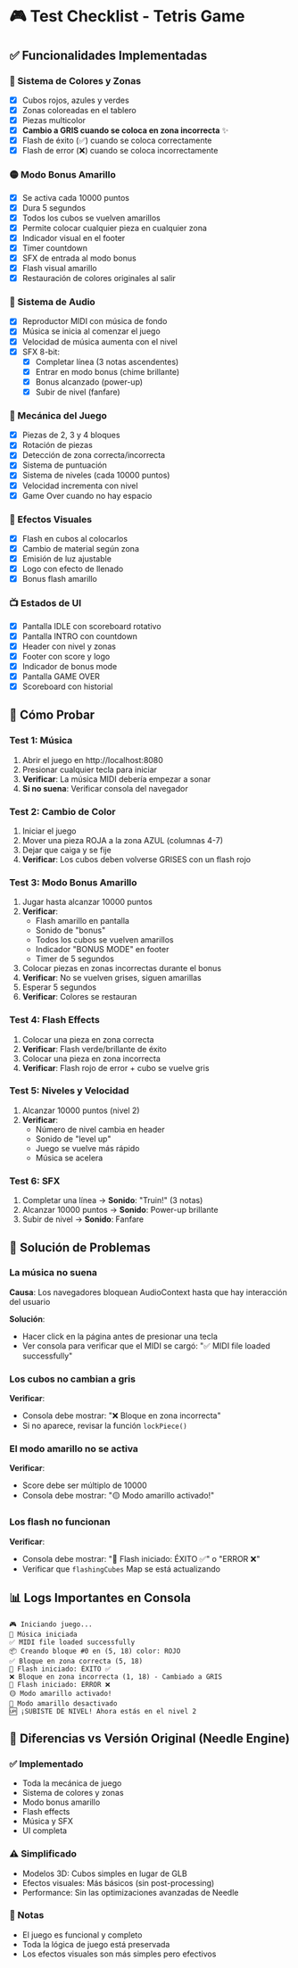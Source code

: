 # 🎮 Test Checklist - Tetris Game

## ✅ Funcionalidades Implementadas

### 🎨 Sistema de Colores y Zonas
- [x] Cubos rojos, azules y verdes
- [x] Zonas coloreadas en el tablero
- [x] Piezas multicolor
- [x] **Cambio a GRIS cuando se coloca en zona incorrecta** ✨
- [x] Flash de éxito (✅) cuando se coloca correctamente
- [x] Flash de error (❌) cuando se coloca incorrectamente

### 🟡 Modo Bonus Amarillo
- [x] Se activa cada 10000 puntos
- [x] Dura 5 segundos
- [x] Todos los cubos se vuelven amarillos
- [x] Permite colocar cualquier pieza en cualquier zona
- [x] Indicador visual en el footer
- [x] Timer countdown
- [x] SFX de entrada al modo bonus
- [x] Flash visual amarillo
- [x] Restauración de colores originales al salir

### 🎵 Sistema de Audio
- [x] Reproductor MIDI con música de fondo
- [x] Música se inicia al comenzar el juego
- [x] Velocidad de música aumenta con el nivel
- [x] SFX 8-bit:
  - [x] Completar línea (3 notas ascendentes)
  - [x] Entrar en modo bonus (chime brillante)
  - [x] Bonus alcanzado (power-up)
  - [x] Subir de nivel (fanfare)

### 🎯 Mecánica del Juego
- [x] Piezas de 2, 3 y 4 bloques
- [x] Rotación de piezas
- [x] Detección de zona correcta/incorrecta
- [x] Sistema de puntuación
- [x] Sistema de niveles (cada 10000 puntos)
- [x] Velocidad incrementa con nivel
- [x] Game Over cuando no hay espacio

### 🎨 Efectos Visuales
- [x] Flash en cubos al colocarlos
- [x] Cambio de material según zona
- [x] Emisión de luz ajustable
- [x] Logo con efecto de llenado
- [x] Bonus flash amarillo

### 📺 Estados de UI
- [x] Pantalla IDLE con scoreboard rotativo
- [x] Pantalla INTRO con countdown
- [x] Header con nivel y zonas
- [x] Footer con score y logo
- [x] Indicador de bonus mode
- [x] Pantalla GAME OVER
- [x] Scoreboard con historial

## 🧪 Cómo Probar

### Test 1: Música
1. Abrir el juego en http://localhost:8080
2. Presionar cualquier tecla para iniciar
3. **Verificar**: La música MIDI debería empezar a sonar
4. **Si no suena**: Verificar consola del navegador

### Test 2: Cambio de Color
1. Iniciar el juego
2. Mover una pieza ROJA a la zona AZUL (columnas 4-7)
3. Dejar que caiga y se fije
4. **Verificar**: Los cubos deben volverse GRISES con un flash rojo

### Test 3: Modo Bonus Amarillo
1. Jugar hasta alcanzar 10000 puntos
2. **Verificar**: 
   - Flash amarillo en pantalla
   - Sonido de "bonus"
   - Todos los cubos se vuelven amarillos
   - Indicador "BONUS MODE" en footer
   - Timer de 5 segundos
3. Colocar piezas en zonas incorrectas durante el bonus
4. **Verificar**: No se vuelven grises, siguen amarillas
5. Esperar 5 segundos
6. **Verificar**: Colores se restauran

### Test 4: Flash Effects
1. Colocar una pieza en zona correcta
2. **Verificar**: Flash verde/brillante de éxito
3. Colocar una pieza en zona incorrecta
4. **Verificar**: Flash rojo de error + cubo se vuelve gris

### Test 5: Niveles y Velocidad
1. Alcanzar 10000 puntos (nivel 2)
2. **Verificar**: 
   - Número de nivel cambia en header
   - Sonido de "level up"
   - Juego se vuelve más rápido
   - Música se acelera

### Test 6: SFX
1. Completar una línea → **Sonido**: "Truin!" (3 notas)
2. Alcanzar 10000 puntos → **Sonido**: Power-up brillante
3. Subir de nivel → **Sonido**: Fanfare

## 🐛 Solución de Problemas

### La música no suena
**Causa**: Los navegadores bloquean AudioContext hasta que hay interacción del usuario

**Solución**: 
- Hacer click en la página antes de presionar una tecla
- Ver consola para verificar que el MIDI se cargó: "✅ MIDI file loaded successfully"

### Los cubos no cambian a gris
**Verificar**: 
- Consola debe mostrar: "❌ Bloque en zona incorrecta"
- Si no aparece, revisar la función `lockPiece()`

### El modo amarillo no se activa
**Verificar**:
- Score debe ser múltiplo de 10000
- Consola debe mostrar: "🟡 Modo amarillo activado!"

### Los flash no funcionan
**Verificar**:
- Consola debe mostrar: "🌟 Flash iniciado: ÉXITO ✅" o "ERROR ❌"
- Verificar que `flashingCubes` Map se está actualizando

## 📊 Logs Importantes en Consola

```
🎮 Iniciando juego...
🎵 Música iniciada
✅ MIDI file loaded successfully
📦 Creando bloque #0 en (5, 18) color: ROJO
✅ Bloque en zona correcta (5, 18)
🌟 Flash iniciado: ÉXITO ✅
❌ Bloque en zona incorrecta (1, 18) - Cambiado a GRIS
🌟 Flash iniciado: ERROR ❌
🟡 Modo amarillo activado!
🔵 Modo amarillo desactivado
🆙 ¡SUBISTE DE NIVEL! Ahora estás en el nivel 2
```

## 🎯 Diferencias vs Versión Original (Needle Engine)

### ✅ Implementado
- Toda la mecánica de juego
- Sistema de colores y zonas
- Modo bonus amarillo
- Flash effects
- Música y SFX
- UI completa

### ⚠️ Simplificado
- Modelos 3D: Cubos simples en lugar de GLB
- Efectos visuales: Más básicos (sin post-processing)
- Performance: Sin las optimizaciones avanzadas de Needle

### 📝 Notas
- El juego es funcional y completo
- Toda la lógica de juego está preservada
- Los efectos visuales son más simples pero efectivos
